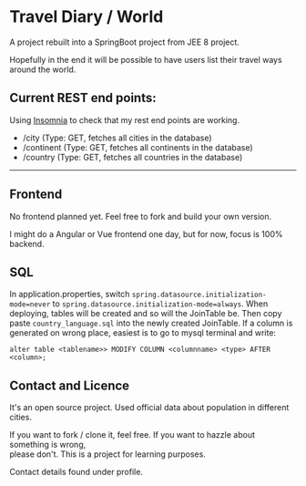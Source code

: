 # Travel Diary / World

A project rebuilt into a SpringBoot project from JEE 8 project.

Hopefully in the end it will be possible to have users list their travel ways around the world.

## Current REST end points:

Using [Insomnia](https://insomnia.rest/ "Insomnia Rest Client") to check that my rest end points are working.

* /city  (Type: GET, fetches all cities in the database)
* /continent (Type: GET, fetches all continents in the database)
* /country (Type: GET, fetches all countries in the database)

---

## Frontend

No frontend planned yet. Feel free to fork and build your own version.

I might do a Angular or Vue frontend one day, but for now, focus is 100% backend.

## SQL

In application.properties, switch `spring.datasource.initialization-mode=never` to
`spring.datasource.initialization-mode=always`. When deploying, tables will be created
and so will the JoinTable be. Then copy paste `country_language.sql` into the 
newly created JoinTable.
If a column is generated on wrong place, easiest is to go to mysql terminal and write:

```alter table <tablename>> MODIFY COLUMN <columnname> <type> AFTER <column>;```


## Contact and Licence

It's an open source project. Used official data about population in different cities.

If you want to fork / clone it, feel free. If you want to hazzle about something is wrong,<br>
please don't. This is a project for learning purposes.

Contact details found under profile. 